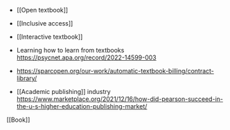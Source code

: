 - [[Open textbook]]
- [[Inclusive access]]
- [[Interactive textbook]]

- Learning how to learn from textbooks https://psycnet.apa.org/record/2022-14599-003
- https://sparcopen.org/our-work/automatic-textbook-billing/contract-library/

- [[Academic publishing]] industry https://www.marketplace.org/2021/12/16/how-did-pearson-succeed-in-the-u-s-higher-education-publishing-market/

[[Book]]
